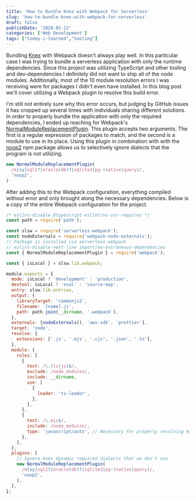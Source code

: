 ```yaml
---
title: 'How to Bundle Knex with Webpack for Serverless'
slug: 'how-to-bundle-knex-with-webpack-for-serverless'
draft: false
publishDate: '2020-05-22'
categories: ['Web Development']
tags: ["today-i-learned","tooling"]
---
```

Bundling [Knex](http://knexjs.org/) with Webpack doesn't always play well. In this particular case I was trying to bundle a serverless application with only the runtime dependencies. Since this project was utilizing TypeScript and other tooling and dev-dependencies I definitely did not want to ship all of the node modules. Additionally, most of the 10 module resolution errors I was receiving were for packages I didn't even have installed. In this blog post we'll cover utilizing a Webpack plugin to resolve this build error.

I'm still not entirely sure why this error occurs, but judging by GitHub issues it has cropped up several times with individuals sharing different solutions. In order to properly bundle the application with only the required dependencies, I ended up reaching for Webpack's [NormalModuleReplacementPlugin](https://webpack.js.org/plugins/normal-module-replacement-plugin/). This plugin accepts two arguments. The first is a regular expression of packages to match, and the second is a module to use in its place. Using this plugin in combination with with the [noop2](https://www.npmjs.com/package/noop2) npm package allows us to selectively ignore dialects that the program is not utilizing.

```javascript
new NormalModuleReplacementPlugin(
  /m[sy]sql2?|oracle(db)?|sqlite3|pg-(native|query)/,
  'noop2',
)
```

After adding this to the Webpack configuration, everything compiled without error and only brought along the necessary dependencies. Below is a copy of the entire Webpack configuration for the project.

```javascript
/* eslint-disable @typescript-eslint/no-var-requires */
const path = require('path');

const slsw = require('serverless-webpack');
const nodeExternals = require('webpack-node-externals');
// Package is installed via serverless-webpack
// eslint-disable-next-line import/no-extraneous-dependencies
const { NormalModuleReplacementPlugin } = require('webpack');

const { isLocal } = slsw.lib.webpack;

module.exports = {
  mode: isLocal ? 'development' : 'production',
  devtool: isLocal ? 'eval' : 'source-map',
  entry: slsw.lib.entries,
  output: {
    libraryTarget: 'commonjs2',
    filename: '[name].js',
    path: path.join(__dirname, '.webpack'),
  },
  externals: [nodeExternals(), 'aws-sdk', 'prettier'],
  target: 'node',
  resolve: {
    extensions: ['.js', '.mjs', '.cjs', '.json', '.ts'],
  },
  module: {
    rules: [
      {
        test: /\.(ts|js)$/,
        exclude: /node_modules/,
        include: __dirname,
        use: [
          {
            loader: 'ts-loader',
          },
        ],
      },
      {
        test: /\.mjs$/,
        include: /node_modules/,
        type: 'javascript/auto', // Necessary for properly resolving mjs
      },
    ],
  },
  plugins: [
    // Ignore knex dynamic required dialects that we don't use
    new NormalModuleReplacementPlugin(
      /m[sy]sql2?|oracle(db)?|sqlite3|pg-(native|query)/,
      'noop2',
    ),
  ],
};
```

